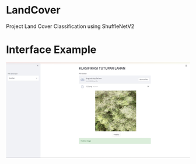 # LandCover
Project Land Cover Classification using ShuffleNetV2

# Interface Example
![](static/inference.jfif)